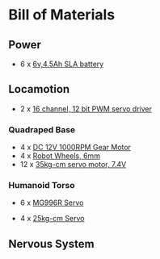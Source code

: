 # Bill of Materials

## Power

- 6 x [6v,4.5Ah SLA battery](https://www.amazon.com/gp/product/B004ZWRO30)


## Locamotion

- 2 x [16 channel, 12 bit PWM servo driver](https://www.amazon.com/gp/product/B07RMTN4NZ)

### Quadraped Base

- 4  x [DC 12V 1000RPM Gear Motor](https://www.amazon.com/gp/product/B0745YDSJS)
- 4  x [Robot Wheels, 6mm](https://www.amazon.com/gp/product/B08BJY7YX1)
- 12 x [35kg-cm servo motor, 7.4V](https://www.amazon.com/gp/product/B097DWW6PY)

### Humanoid Torso

- 6 x [MG996R Servo](https://www.amazon.com/4-Pack-MG996R-Torque-Digital-Helicopter/dp/B07MFK266B)

- 4 x [25kg-cm Servo](https://www.amazon.com/gp/product/B08739MGPL)

## Nervous System


